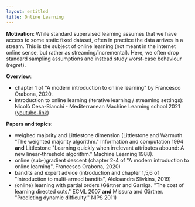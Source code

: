 ```yaml
---
layout: entitled
title: Online Learning
---
```


**Motivation**: While standard supervised learning assumes that we have access to some static fixed dataset, often in practice the data arrives in a stream. This is the subject of online learning (not meant in the internet online sense, but rather as streaming/incremental). Here, we often drop standard sampling assumptions and instead study worst-case behaviour (regret).

**Overview**:

- chapter 1 of "A modern introduction to online learning" by Francesco Orabona, 2020.
- introduction to online learning (iterative learning / streaming settings): Nicolò Cesa-Bianchi - Mediterranean Machine Learning school 2021 [(youtube-link)](https://www.youtube.com/watch?v=M6DNMESf5Xk)

**Papers and topics**:

- weighed majority and Littlestone dimension (Littlestone and Warmuth. "The weighted majority algorithm." Information and computation 1994 **and** Littlestone "Learning quickly when irrelevant attributes abound: A new linear-threshold algorithm." Machine Learning 1988).
- online (sub-)gradient descent (chapter 2-4 of "A modern introduction to online learning", Francesco Orabona, 2020)
- bandits and expert advice (introduction and chapter 1,5,6 of "Introduction to multi-armed bandits", Aleksandrs Slivkins, 2019)
- (online) learning with partial orders (Gärtner and Garriga. "The cost of learning directed cuts." ECML 2007 **and** Missura and Gärtner. "Predicting dynamic difficulty." NIPS 2011)
